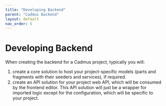 ```yaml
---
title: "Developing Backend"
parent: "Cadmus Backend"
layout: default
nav_order: 5
---
```


# Developing Backend

When creating the backend for a Cadmus project, typically you will:

1. create a core solution to host your project-specific models (parts and fragments with their seeders and services), if required.
2. create an API solution for your project web API, which will be consumed by the frontend editor. This API solution will just be a wrapper for imported logic except for the configuration, which will be specific to your project.
